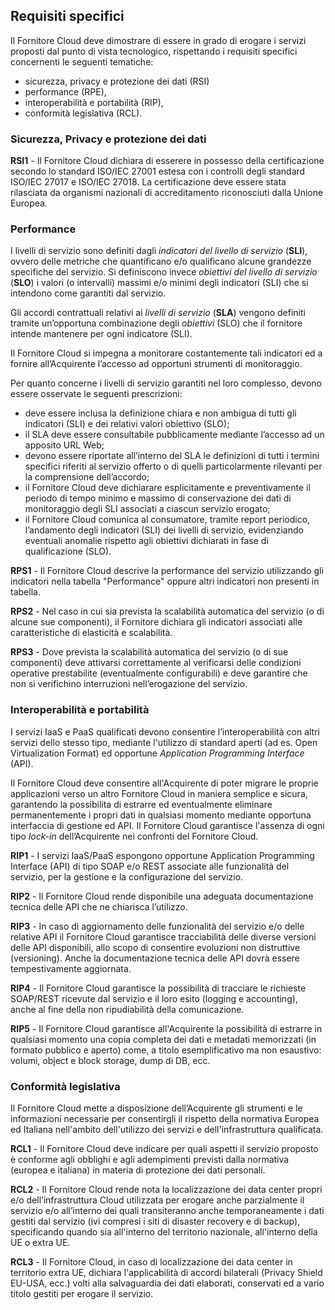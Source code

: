 ## Requisiti specifici

Il Fornitore Cloud deve dimostrare di essere in grado di erogare i servizi
proposti dal punto di vista tecnologico, rispettando i requisiti specifici
concernenti le seguenti tematiche:

* sicurezza, privacy e protezione dei dati (RSI)
* performance (RPE), 
* interoperabilità e portabilità (RIP), 
* conformità legislativa (RCL).

### Sicurezza, Privacy e protezione dei dati

**RSI1** - Il Fornitore Cloud dichiara di esserere in possesso della
certificazione secondo lo standard ISO/IEC 27001 estesa con i controlli degli
standard ISO/IEC 27017 e ISO/IEC 27018. La certificazione deve essere stata
rilasciata da organismi nazionali di accreditamento riconosciuti dalla Unione
Europea.


### Performance 

I livelli di servizio sono definiti dagli *indicatori del livello di servizio*
(**SLI**), ovvero delle metriche che quantificano e/o qualificano alcune grandezze
specifiche del servizio. Si definiscono invece  *obiettivi del livello di servizio* (**SLO**)
i valori  (o intervalli) massimi e/o minimi degli indicatori
(SLI) che si intendono come garantiti dal servizio. 

Gli accordi contrattuali relativi ai *livelli di servizio* (**SLA**) vengono
definiti tramite un’opportuna combinazione degli *obiettivi* (SLO) che il
fornitore intende mantenere per ogni indicatore (SLI).

Il Fornitore Cloud si impegna a monitorare costantemente tali indicatori ed a
fornire all’Acquirente l’accesso ad opportuni strumenti di monitoraggio.

Per quanto concerne i livelli di servizio garantiti nel loro
complesso, devono essere osservate le seguenti prescrizioni:

* deve essere inclusa la definizione chiara e non ambigua di tutti gli
  indicatori (SLI) e dei relativi valori obiettivo (SLO);
* il SLA deve essere consultabile pubblicamente mediante l’accesso ad un
  apposito URL Web;
* devono essere riportate all’interno del SLA le definizioni di tutti i termini
  specifici riferiti al servizio offerto o di quelli particolarmente rilevanti
  per la comprensione dell’accordo;
* il Fornitore Cloud deve dichiarare esplicitamente e preventivamente il
  periodo di tempo minimo e massimo di conservazione dei dati di monitoraggio
  degli SLI associati a ciascun servizio erogato;
* il Fornitore Cloud comunica al consumatore, tramite report periodico,
  l’andamento degli indicatori (SLI) dei livelli di servizio, evidenziando eventuali 
  anomalie rispetto agli obiettivi dichiarati in fase di qualificazione (SLO).

**RPS1** - Il Fornitore Cloud descrive la performance del servizio utilizzando
gli indicatori nella tabella "Performance" oppure altri indicatori non presenti
in tabella.

**RPS2** - Nel caso in cui sia prevista la scalabilità automatica del servizio
(o di alcune sue componenti), il Fornitore dichiara gli indicatori associati
alle caratteristiche di elasticità e scalabilità.

**RPS3** - Dove prevista la scalabilità automatica del servizio (o di sue componenti) deve
attivarsi correttamente al verificarsi delle condizioni operative prestabilite
(eventualmente configurabili) e deve garantire che non si verifichino
interruzioni nell’erogazione del servizio.

### Interoperabilità e portabilità

I servizi IaaS e PaaS qualificati devono consentire l’interoperabilità
con altri servizi dello stesso tipo, mediante l'utilizzo di standard aperti
(ad es. Open Virtualization Format) ed opportune *Application Programming
Interface* (API). 

Il Fornitore Cloud deve consentire all'Acquirente di poter migrare le
proprie applicazioni verso un altro Fornitore Cloud in maniera semplice e sicura,
garantendo la possibilita di estrarre ed eventualmente eliminare permanentemente 
i propri dati in qualsiasi momento mediante opportuna interfaccia di gestione
ed API. Il Fornitore Cloud garantisce l'assenza di ogni tipo *lock-in* 
dell’Acquirente nei confronti del Fornitore Cloud.


**RIP1** - I servizi IaaS/PaaS espongono opportune Application Programming
Interface (API) di tipo SOAP e/o REST associate alle funzionalità del servizio,
per la gestione e la configurazione del servizio.

**RIP2** - Il Fornitore Cloud rende disponibile una adeguata documentazione
tecnica delle API che ne chiarisca l’utilizzo.

**RIP3** - In caso di aggiornamento delle funzionalità del servizio e/o delle
relative API il Fornitore Cloud garantisce tracciabilità delle diverse versioni
delle API disponibili, allo scopo di consentire evoluzioni non distruttive
(versioning). Anche la documentazione tecnica delle API dovrà essere
tempestivamente aggiornata.

**RIP4** - Il Fornitore Cloud garantisce la possibilità di tracciare le
richieste SOAP/REST ricevute dal servizio e il loro esito (logging e
accounting), anche al fine della non ripudiabilità della comunicazione.

**RIP5** - Il Fornitore Cloud garantisce all'Acquirente la possibilità di
estrarre in qualsiasi momento una copia completa dei dati e metadati
memorizzati (in formato pubblico e aperto) come, a titolo esemplificativo ma
non esaustivo: volumi, object e block storage, dump di DB, ecc.



### Conformità legislativa

Il Fornitore Cloud mette a disposizione dell’Acquirente  gli
strumenti e le informazioni necessarie per consentirgli il rispetto della normativa
Europea ed Italiana nell'ambito dell'utilizzo dei servizi e
dell'infrastruttura qualificata.

**RCL1** - Il Fornitore Cloud deve indicare per quali aspetti il servizio
proposto è conforme agli obblighi e agli adempimenti previsti dalla normativa
(europea e italiana) in materia di protezione dei dati personali.

**RCL2** - Il Fornitore Cloud rende nota la localizzazione dei data center
propri e/o dell’infrastruttura Cloud utilizzata per erogare anche parzialmente
il servizio e/o all’interno dei quali transiteranno anche temporaneamente i
dati gestiti dal servizio (ivi compresi i siti di disaster recovery e di
backup), specificando quando sia all'interno del territorio nazionale,
all'interno della UE o extra UE.

**RCL3** - Il Fornitore Cloud, in caso di localizzazione dei data center in
territorio extra UE, dichiara l'applicabilità di accordi bilaterali (Privacy
Shield EU-USA, ecc.) volti alla salvaguardia dei dati elaborati, conservati ed
a vario titolo gestiti per erogare il servizio.


